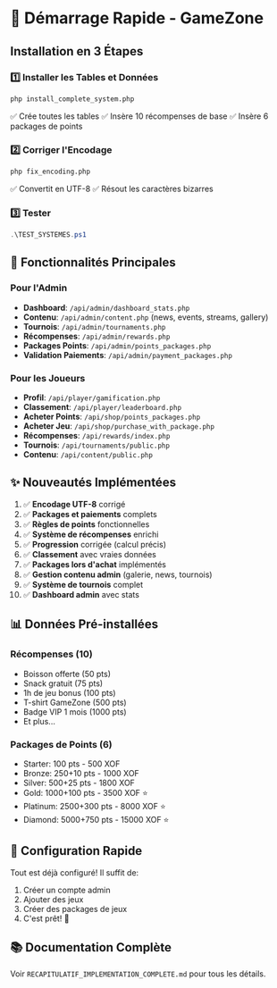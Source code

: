 # 🚀 Démarrage Rapide - GameZone

## Installation en 3 Étapes

### 1️⃣ Installer les Tables et Données
```bash
php install_complete_system.php
```
✅ Crée toutes les tables
✅ Insère 10 récompenses de base
✅ Insère 6 packages de points

### 2️⃣ Corriger l'Encodage
```bash
php fix_encoding.php
```
✅ Convertit en UTF-8
✅ Résout les caractères bizarres

### 3️⃣ Tester
```powershell
.\TEST_SYSTEMES.ps1
```

## 🎯 Fonctionnalités Principales

### Pour l'Admin
- **Dashboard**: `/api/admin/dashboard_stats.php`
- **Contenu**: `/api/admin/content.php` (news, events, streams, gallery)
- **Tournois**: `/api/admin/tournaments.php`
- **Récompenses**: `/api/admin/rewards.php`
- **Packages Points**: `/api/admin/points_packages.php`
- **Validation Paiements**: `/api/admin/payment_packages.php`

### Pour les Joueurs
- **Profil**: `/api/player/gamification.php`
- **Classement**: `/api/player/leaderboard.php`
- **Acheter Points**: `/api/shop/points_packages.php`
- **Acheter Jeu**: `/api/shop/purchase_with_package.php`
- **Récompenses**: `/api/rewards/index.php`
- **Tournois**: `/api/tournaments/public.php`
- **Contenu**: `/api/content/public.php`

## ✨ Nouveautés Implémentées

1. ✅ **Encodage UTF-8** corrigé
2. ✅ **Packages et paiements** complets
3. ✅ **Règles de points** fonctionnelles
4. ✅ **Système de récompenses** enrichi
5. ✅ **Progression** corrigée (calcul précis)
6. ✅ **Classement** avec vraies données
7. ✅ **Packages lors d'achat** implémentés
8. ✅ **Gestion contenu admin** (galerie, news, tournois)
9. ✅ **Système de tournois** complet
10. ✅ **Dashboard admin** avec stats

## 📊 Données Pré-installées

### Récompenses (10)
- Boisson offerte (50 pts)
- Snack gratuit (75 pts)
- 1h de jeu bonus (100 pts)
- T-shirt GameZone (500 pts)
- Badge VIP 1 mois (1000 pts)
- Et plus...

### Packages de Points (6)
- Starter: 100 pts - 500 XOF
- Bronze: 250+10 pts - 1000 XOF
- Silver: 500+25 pts - 1800 XOF
- Gold: 1000+100 pts - 3500 XOF ⭐
- Platinum: 2500+300 pts - 8000 XOF ⭐
- Diamond: 5000+750 pts - 15000 XOF ⭐

## 🔧 Configuration Rapide

Tout est déjà configuré! Il suffit de:
1. Créer un compte admin
2. Ajouter des jeux
3. Créer des packages de jeux
4. C'est prêt! 🎉

## 📚 Documentation Complète

Voir `RECAPITULATIF_IMPLEMENTATION_COMPLETE.md` pour tous les détails.

